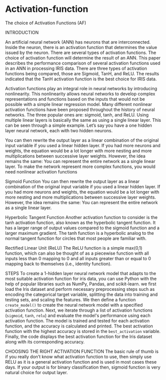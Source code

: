 # Activation-function
The choice of Activation Functions (AF)

INTRODUCTION

An artificial neural network (ANN) has neurons that are interconnected. 
Inside the neuron, there is an activation function that determines the value issued by the neuron. 
There are several types of activation functions. The choice of activation function will determine the result of an ANN. 
This paper describes the performance comparison of several activation functions used in an ANN in processing IRIS data. 
There are three types of activation functions being compared, those are Sigmoid, TanH, and ReLU. 
The results indicated that the TanH activation function is the best choice for IRIS data.

Activation functions play an integral role in neural networks by introducing nonlinearity. 
This nonlinearity allows neural networks to develop complex representations and functions based on the inputs that would not be possible with a simple linear regression model.
Many different nonlinear activation functions have been proposed throughout the history of neural networks. 
The three popular ones are: sigmoid, tanh, and ReLU.
Using multiple linear layers is basically the same as using a single linear layer. This can be seen through a simple example.
Let’s say you have a one hidden layer neural network, each with two hidden neurons.
 
You can then rewrite the output layer as a linear combination of the original input variable if you used a linear hidden layer.
If you had more neurons and weights, the equation would be a lot longer with more nesting and more multiplications between successive layer weights.
However, the idea remains the same: You can represent the entire network as a single linear layer. To make the network represent more complex functions, you would need nonlinear activation functions

Sigmoid Function
You can then rewrite the output layer as a linear combination of the original input variable if you used a linear hidden layer. 
If you had more neurons and weights, the equation would be a lot longer with more nesting and more multiplications between successive layer weights. 
However, the idea remains the same: You can represent the entire network as a single linear layer.

Hyperbolic Tangent Function
Another activation function to consider is the tanh activation function, also known as the hyperbolic tangent function. 
It has a larger range of output values compared to the sigmoid function and a larger maximum gradient. 
The tanh function is a hyperbolic analog to the normal tangent function for circles that most people are familiar with.


Rectified Linear Unit (ReLU)
The ReLU function is a simple max(0,1) function, which can also be thought of as a piecewise function with all inputs less than 0 mapping to 0 and all inputs greater than or equal to 0 mapping back to themselves (i.e., identity function). 

STEPS
To create a 1-hidden layer neural network model that adapts to the most suitable activation function for iris data, you can use Python with the help of popular libraries such as NumPy, Pandas, and scikit-learn. 
we first load the Iris dataset and perform necessary preprocessing steps such as encoding the categorical target variable, splitting the data into training and testing sets, and scaling the features. 
We then define a function `create_model()` to create the neural network model with a specified activation function.
Next, we iterate through a list of activation functions (`sigmoid`, `tanh`, `relu`) and evaluate the model's performance using each activation function. 
The model is trained and tested for each activation function, and the accuracy is calculated and printed. 
The best activation function with the highest accuracy is stored in the `best_activation` variable.
Finally, the code displays the best activation function for the Iris dataset along with its corresponding accuracy.

CHOOSING THE RIGHT ACTIVATION FUNCTION
The basic rule of thumb is if you really don’t know what activation function to use, then simply use RELU as it is a general activation function and is used in most cases these days.
If your output is for binary classification then, sigmoid function is very natural choice for output layer.

